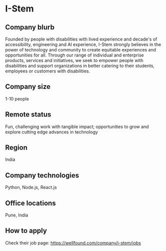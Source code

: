 # I-Stem

## Company blurb

Founded by people with disabilities with lived experience and decade's of accessibility, engineering and AI experience, I-Stem strongly believes in the power of technology and community to create equitable experiences and opportunities for all. Through our range of individual and enterprise products, services and initiatives, we seek to empower people with disabilities and support organizations in better catering to their students, employees or customers with disabilities.

## Company size

1-10 people

## Remote status

Fun, challenging work with tangible impact; opportunities to grow and explore cutting edge advances in technology

## Region

India

## Company technologies

Python, Node.js, React.js

## Office locations

Pune, India

## How to apply

Check their job page: https://wellfound.com/company/i-stem/jobs